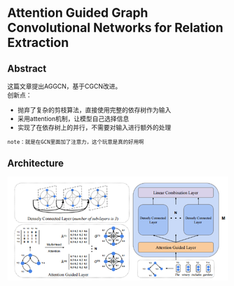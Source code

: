 # Attention Guided Graph Convolutional Networks for Relation Extraction
## Abstract
这篇文章提出AGGCN，基于CGCN改进。<br>
创新点：
* 抛弃了复杂的剪枝算法，直接使用完整的依存树作为输入
* 采用attention机制，让模型自己选择信息
* 实现了在依存树上的并行，不需要对输入进行额外的处理

`note：就是在GCN里面加了注意力，这个玩意是真的好用啊`

## Architecture
![](https://github.com/tangshisong/NRE/blob/master/image/1.png)
